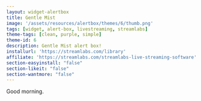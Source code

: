 ```yaml
---
layout: widget-alertbox
title: Gentle Mist
image: '/assets/resources/alertbox/themes/6/thumb.png'
tags: [widget, alert-box, livestreaming, streamlabs]
theme-tags: [clean, purple, simple]
theme-id: 6
description: Gentle Mist alert box!
installurl: 'https://streamlabs.com/library'
affiliate: 'https://streamlabs.com/streamlabs-live-streaming-software'
section-easyinstall: "false"
section-likeit: "false"
section-wantmore: "false"
---
```

Good morning. 